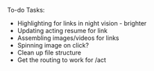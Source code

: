 To-do Tasks:
* Highlighting for links in night vision - brighter
* Updating acting resume for link
* Assembling images/videos for links
* Spinning image on click? 
* Clean up file structure
* Get the routing to work for /act
